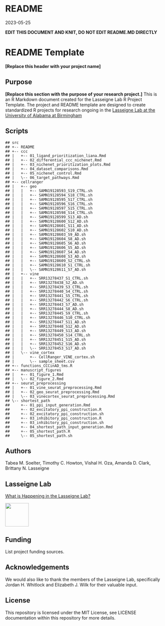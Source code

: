README
================
2023-05-25

**EDIT THIS DOCUMENT AND KNIT, DO NOT EDIT README.MD DIRECTLY**

# README Template

**\[Replace this header with your project name\]**

## Purpose

**\[Replace this section with the purpose of your research project.\]**
This is an R Markdown document created for the Lasseigne Lab R Project
Template. The project and README template are designed to create
standardized R projects for research ongoing in the [Lasseigne Lab at
the University of Alabama at Birmingham](https://www.lasseigne.org/)

## Scripts

    ## src
    ## +-- README
    ## +-- ccc
    ## |   +-- 01_ligand_prioritization_liana.Rmd
    ## |   +-- 02_differential_ccc_nichenet.Rmd
    ## |   +-- 03_nichenet_prioritization_plots.Rmd
    ## |   +-- 04_dataset_comparisons.Rmd
    ## |   +-- 05_nichenet_control.Rmd
    ## |   \-- 06_target_pathways.Rmd
    ## +-- cellranger
    ## |   +-- geo
    ## |   |   +-- SAMN19128593_S19_CTRL.sh
    ## |   |   +-- SAMN19128594_S18_CTRL.sh
    ## |   |   +-- SAMN19128595_S17_CTRL.sh
    ## |   |   +-- SAMN19128596_S16_CTRL.sh
    ## |   |   +-- SAMN19128597_S15_CTRL.sh
    ## |   |   +-- SAMN19128598_S14_CTRL.sh
    ## |   |   +-- SAMN19128599_S13_AD.sh
    ## |   |   +-- SAMN19128600_S12_AD.sh
    ## |   |   +-- SAMN19128601_S11_AD.sh
    ## |   |   +-- SAMN19128602_S10_AD.sh
    ## |   |   +-- SAMN19128603_S9_AD.sh
    ## |   |   +-- SAMN19128604_S8_AD.sh
    ## |   |   +-- SAMN19128605_S6_AD.sh
    ## |   |   +-- SAMN19128606_S5_AD.sh
    ## |   |   +-- SAMN19128607_S4_AD.sh
    ## |   |   +-- SAMN19128608_S3_AD.sh
    ## |   |   +-- SAMN19128609_S2_CTRL.sh
    ## |   |   +-- SAMN19128610_S1_CTRL.sh
    ## |   |   \-- SAMN19128611_S7_AD.sh
    ## |   +-- vine
    ## |   |   +-- SRR13278437_S1_CTRL.sh
    ## |   |   +-- SRR13278438_S2_AD.sh
    ## |   |   +-- SRR13278439_S3_CTRL.sh
    ## |   |   +-- SRR13278440_S4_CTRL.sh
    ## |   |   +-- SRR13278441_S5_CTRL.sh
    ## |   |   +-- SRR13278442_S6_CTRL.sh
    ## |   |   +-- SRR13278443_S7_AD.sh
    ## |   |   +-- SRR13278444_S8_AD.sh
    ## |   |   +-- SRR13278445_S9_CTRL.sh
    ## |   |   +-- SRR13278446_S10_CTRL.sh
    ## |   |   +-- SRR13278447_S11_AD.sh
    ## |   |   +-- SRR13278448_S12_AD.sh
    ## |   |   +-- SRR13278449_S13_AD.sh
    ## |   |   +-- SRR13278450_S14_CTRL.sh
    ## |   |   +-- SRR13278451_S15_AD.sh
    ## |   |   +-- SRR13278452_S16_AD.sh
    ## |   |   \-- SRR13278453_S17_AD.sh
    ## |   \-- vine_cortex
    ## |       +-- CellRanger_VINE_cortex.sh
    ## |       \-- sample_sheet.csv
    ## +-- functions_CCCinAD_tms.R
    ## +-- manuscript_figures
    ## |   +-- 01_figure_1.Rmd
    ## |   \-- 02_figure_2.Rmd
    ## +-- seurat_preprocessing
    ## |   +-- 01_vine_seurat_preprocessing.Rmd
    ## |   +-- 02_geo_seurat_preprocessing.Rmd
    ## |   \-- 03_vinecortex_seurat_preprocessing.Rmd
    ## \-- shortest_path
    ##     +-- 01_ppi_input_generation.Rmd
    ##     +-- 02_excitatory_ppi_construction.R
    ##     +-- 02_excitatory_ppi_construction.sh
    ##     +-- 03_inhibitory_ppi_construction.R
    ##     +-- 03_inhibitory_ppi_construction.sh
    ##     +-- 04_shortest_path_input_generation.Rmd
    ##     +-- 05_shortest_path.R
    ##     \-- 05_shortest_path.sh

## Authors

Tabea M. Soelter, Timothy C. Howton, Vishal H. Oza, Amanda D. Clark,
Brittany N. Lasseigne

## Lasseigne Lab

[What is Happening in the Lasseigne Lab?](https://www.lasseigne.org/)

<img src="https://www.lasseigne.org/img/main/lablogo.png" width="75" height="75">

## Funding

List project funding sources.

## Acknowledgements

We would also like to thank the members of the Lasseigne Lab,
specifically Jordan H. Whitlock and Elizabeth J. Wilk for their valuable
input.

## License

This repository is licensed under the MIT License, see LICENSE
documentation within this repository for more details.
